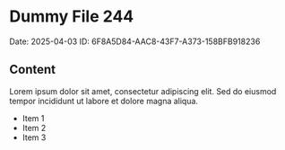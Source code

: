 # Dummy File 244

Date: 2025-04-03
ID: 6F8A5D84-AAC8-43F7-A373-158BFB918236

## Content

Lorem ipsum dolor sit amet, consectetur adipiscing elit.
Sed do eiusmod tempor incididunt ut labore et dolore magna aliqua.

* Item 1
* Item 2
* Item 3
